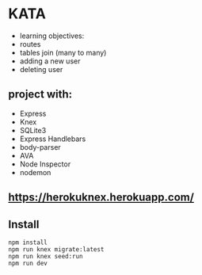
# KATA
- learning objectives:
- routes
- tables join (many to many)
- adding a new user
- deleting user

## project with:
 - Express
 - Knex
 - SQLite3
 - Express Handlebars
 - body-parser
 - AVA
 - Node Inspector
 - nodemon
 
## https://herokuknex.herokuapp.com/

## Install
```
npm install
npm run knex migrate:latest
npm run knex seed:run
npm run dev
```

<!-- # Boilerplate: Knex.js

Phase 1 boilerplate project with:

 - Express
 - Knex
 - SQLite3
 - Express Handlebars
 - body-parser
 - AVA
 - Node Inspector
 - nodemon


## Install

```
npm install
npm run knex migrate:latest
npm run knex seed:run
npm run dev
```

Be sure to check out the other npm scripts too. -->
